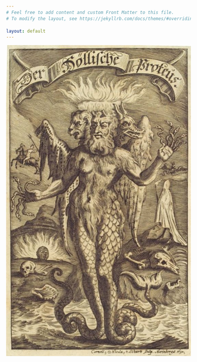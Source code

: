```yaml
---
# Feel free to add content and custom Front Matter to this file.
# To modify the layout, see https://jekyllrb.com/docs/themes/#overriding-theme-defaults

layout: default
---
```


<img class="homepage-img" src="assets/img/plc.jpg" alt="Erasmus Francisci (1627-1694) was the author of Hoellischer Proteus, Public domain, via Wikimedia Commons">
